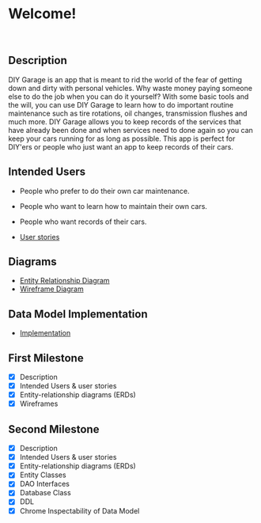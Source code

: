 # Welcome!

<br/>

## Description

DIY Garage is an app that is meant to rid the world of the fear of getting down and dirty with 
personal vehicles. Why waste money paying someone else to do the job when you can do it yourself?
With some basic tools and the will, you can use DIY Garage to learn how to do important routine
maintenance such as tire rotations, oil changes, transmission flushes and much more. DIY Garage
allows you to keep records of the services that have already been done and when services need to
done again so you can keep your cars running for as long as possible. This app is perfect for
DIY'ers or people who just want an app to keep records of their cars.   


## Intended Users

* People who prefer to do their own car maintenance. 
* People who want to learn how to maintain their own cars.
* People who want records of their cars.

* [User stories](docs/user-stories.md)

## Diagrams

* [Entity Relationship Diagram](docs/erd.md)
* [Wireframe Diagram](docs/wireframe.md)

## Data Model Implementation 

* [Implementation](docs/datamodelimpl.md)

## First Milestone

* [x] Description
* [x] Intended Users &amp; user stories
* [x] Entity-relationship diagrams (ERDs)
* [x] Wireframes

## Second Milestone

* [x] Description
* [x] Intended Users &amp; user stories
* [x] Entity-relationship diagrams (ERDs)
* [x] Entity Classes
* [x] DAO Interfaces
* [x] Database Class
* [x] DDL
* [x] Chrome Inspectability of Data Model
